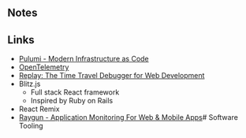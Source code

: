 ## Notes

## Links

- [Pulumi - Modern Infrastructure as Code](https://www.pulumi.com/)
- [OpenTelemetry](https://opentelemetry.io/)
- [Replay: The Time Travel Debugger for Web Development](https://www.replay.io/)
- Blitz.js
  - Full stack React framework
  - Inspired by Ruby on Rails
- React Remix
- [Raygun - Application Monitoring For Web & Mobile Apps](https://raygun.com/?utm_medium=sponsorship&utm_source=bytes&utm_campaign=ui-dev&utm_content=homepage&ck_subscriber_id=1388749535)# Software Tooling
